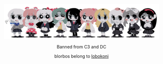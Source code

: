![# THEM](them2.png)
<p align="center">Banned from C3 and DC</p>
<p align="center">blorbos belong to <a href="https://lobokoni.neocities.org/">lobokoni</a></p>
